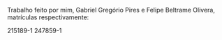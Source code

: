 Trabalho feito por mim, Gabriel Gregório Pires e Felipe Beltrame Olivera, matrículas respectivamente:

215189-1
247859-1
